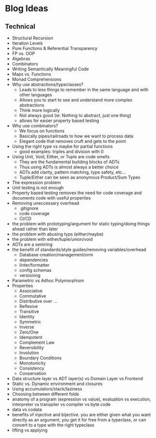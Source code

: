 # Blog Ideas

## Technical
- Structural Recursion
- Iteration Levels
- Pure Functions & Referential Transparency
- FP vs. OOP
- Algebras
- Combinators
- Writing Semantically Meaningful Code
- Maps vs. Functions
- Monad Comprehensions
- Why use abstractions/typeclasses?
    - Leads to less things to remember in the same language and with other languages
    - Allows you to start to see and understand more complex abstractions
    - Think more logically
    - Not always good (ie: Nothing to abstract, just one thing)
    - allows for easier property based testing
- Why use combinators?
    - We focus on functions
    - Basically pipes/railroads to how we want to process data
    - Elegant code that removes cruft and gets to the point
- Using the right type vs maybe for partial functions
    - good examples: triples and division with 0
- Using Unit, Void, Either, or Tuple are code smells
    - They are the fundamental building blocks of ADTs
    - Thus using ADTs is almost always a better choice
    - ADTs add clarity, pattern matching, type safety, etc...
    - Tuple/Either can be seen as anonymous Product/Sum Types
- The expression problem
- Unit testing is not enough
- Property based testing removes the need for code coverage and documents code with useful properties
- Removing uneccessary overhead
    - .gitignore
    - code coverage
    - CI/CD
- the problem with prototyping/argument for static typing/doing things ahead rather than later
- the problem with abusing typs (either/maybe)
- the problem with either/tuple/union/void
- ADTs are a semiring
- the benefit of standards/style guides/removing variables/overhead
    - Database creation/management/orm
    - dependencies
    - linter/formatter
    - config schemas
    - versioning
- Parametric vs Adhoc Polymorphism
- Properties
    - Associative
    - Commutative
    - Distributive over ...
    - Reflexive
    - Transitive
    - Identity
    - Symmetric
    - Inverse
    - Zero/One
    - Idempotent
    - Complement Law
    - Reversibility
    - Involution
    - Boundary Conditions
    - Monotonicity
    - Consistency
    - Conservation
- Data structure layer vs ADT layer(s) vs Domain Layer vs Frontend
- Static vs. Dynamic environment and closures
- Using accumulators/stack/laziness
- Choosing between different folds
- anatomy of a program (expression vs value), evaluation vs execution, interpreter vs transpiler vs compiler vs byte code
- data vs codata
- benefits of injective and bijective. you are either given what you want directly as an argument, you get it for free from a typeclass, or can convert to a type with the right typeclass
- lifting vs applying 